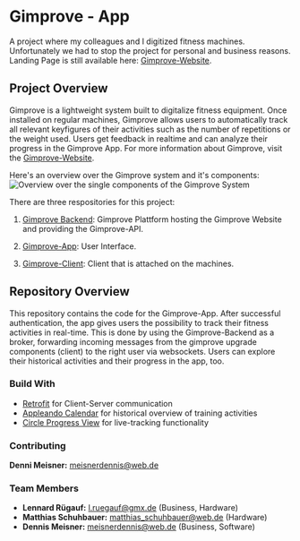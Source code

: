 # Gimprove - App
A project where my colleagues and I digitized fitness machines. Unfortunately we had to
stop the project for personal and business reasons. Landing Page is still available here:
[Gimprove-Website](www.gimprove.com).

## Project Overview
Gimprove is a lightweight system built to digitalize fitness equipment. Once installed on regular machines, Gimprove
allows users to automatically track all relevant keyfigures of their activities such as the number of repetitions
or the weight used. Users get feedback in realtime and can analyze their progress in the Gimprove App. For more
information about Gimprove, visit the [Gimprove-Website](www.gimprove.com).

Here's an overview over the Gimprove system and it's components:
![Overview over the single components of the Gimprove System](photos/ReadMe/GimproveSystem.png)

There are three respositories for this project:
1) [Gimprove Backend](https://github.com/denmei/gimprove-backend):
Gimprove Plattform hosting the Gimprove Website and providing the Gimprove-API.

2) [Gimprove-App](https://github.com/denmei/gimprove-app): User Interface.

3) [Gimprove-Client](https://github.com/denmei/gimprove-client): Client that is attached on the machines.

## Repository Overview
This repository contains the code for the Gimprove-App. After successful authentication, the app
gives users the possibility to track their fitness activities in real-time. This is done by using the
Gimprove-Backend as a broker, forwarding incoming messages from the gimprove upgrade components 
(client) to the right user via websockets.
Users can explore their historical activities and their progress in the app, too.

### Build With
* [Retrofit](https://github.com/square/retrofit) for Client-Server communication
* [Appleando Calendar](https://github.com/Applandeo/Material-Calendar-View) for historical overview 
of training activities
* [Circle Progress View](https://github.com/jakob-grabner/Circle-Progress-View) for live-tracking
functionality

### Contributing
**Denni Meisner:** meisnerdennis@web.de

### Team Members
* **Lennard Rügauf:** l.ruegauf@gmx.de (Business, Hardware)
* **Matthias Schuhbauer:** matthias_schuhbauer@web.de (Hardware)
* **Dennis Meisner:** meisnerdennis@web.de (Business, Software)
